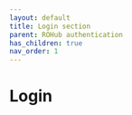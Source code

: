 ```yaml
---
layout: default
title: Login section
parent: ROHub authentication
has_children: true
nav_order: 1
---
```


# Login
